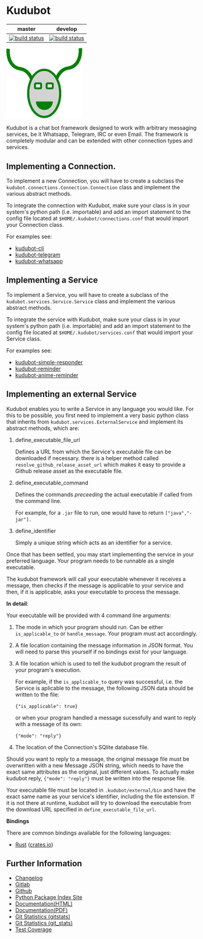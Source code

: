 # Kudubot

|master|develop|
|:----:|:-----:|
|[![build status](https://gitlab.namibsun.net/namboy94/kudubot/badges/master/build.svg)](https://gitlab.namibsun.net/namboy94/kudubot/commits/master)|[![build status](https://gitlab.namibsun.net/namboy94/kudubot/badges/develop/build.svg)](https://gitlab.namibsun.net/namboy94/kudubot/commits/develop)|

![Logo](kudubot/resources/logo/logo-readme.png)

Kudubot is a chat bot framework designed to work with arbitrary messaging
services, be it Whatsapp, Telegram, IRC or even Email. The framework is
completely modular and can be extended with other connection types
and services.

## Implementing a Connection.

To implement a new Connection, you will have to create a subclass
the ```kudubot.connections.Connection.Connection``` class and implement the
various abstract methods.

To integrate the connection with Kudubot, make sure your class is in
your system's python path (i.e. importable) and add an import statement
to the config file located at ```$HOME/.kudubot/connections.conf``` 
that would import your Connection class.

For examples see:

* [kudubot-cli](kudubot/connections/cli)
* [kudubot-telegram](kudubot/connections/telegram)
* [kudubot-whatsapp](kudubot/connections/whatsapp)

## Implementing a Service

To implement a Service, you will have to create a subclass of the
```kudubot.services.Service.Service``` class and implement the various
abstract methods.

To integrate the service with Kudubot, make sure your class is in
your system's python path (i.e. importable) and add an import statement
to the config file located at ```$HOME/.kudubot/services.conf``` 
that would import your Service class.

For examples see:

* [kudubot-simple-responder](kudubot/services/simple_responder)
* [kudubot-reminder](kudubot/services/reminder)
* [kudubot-anime-reminder](kudubot/services/anime_reminder)

## Implementing an external Service

Kudubot enables you to write a Service in any language you would like.
For this to be possible, you first need to implement a very basic python
class that inherits from `kudubot.services.ExternalService` and implement
its abstract methods, which are:

1. define_executable_file_url
    
   Defines a URL from which the Service's executable file can be downloaded
   if necessary. there is a helper method called `resolve_github_release_asset_url`
   which makes it easy to provide a Github release asset as the executable
   file.
     
2. define_executable_command

   Defines the commands *preceeding* the actual executable if called from the
   command line.
   
   For example, for a `.jar` file to run, one would have to return `["java","-jar"].`

3. define_identifier

    Simply a unique string which acts as an identifier for a service.
    

Once that has been settled, you may start implementing the service in your
preferred language. Your program needs to be runnable as a single executable.

The kudubot framework will call your executable whenever it receives a message,
then checks if the message is applicable to your service and then, if it is
applicable, asks your executable to process the message.

**In detail**:

Your executable will be provided with 4 command line arguments:

1. The mode in which your program should run. Can be either `is_applicable_to`
   or `handle_message`. Your program must act accordingly.
2. A file location containing the message information in JSON format. You will
   need to parse this yourself if no bindings exist for your language.
3. A file location which is used to tell the kudubot program the result of
   your program's execution.
   
   For example, if the `is_applicable_to` query was successful, i.e. the Service
   is aplicable to the message, the following JSON data should be written to
   the file:
   
       {"is_applicable": true}
   
   or when your program handled a message sucessfully and want to reply
   with a message of its own:
   
       {"mode": "reply"}
    
4. The location of the Connection's SQlite database file.


Should you want to reply to a message, the original message file
must be overwritten with a new Message JSON string, which needs to
have the exact same attributes as the original, just different values.
To actually make kudubot reply, `{"mode": "reply"}` must be written
into the response file.

Your executable file must be located in `.kudubot/external/bin` and
have the exact same name as your service's identifier, including the
file extension. If it is not there at runtime, kudubot will try to
download the executable from the download URL specified in
`define_executable_file_url`.

**Bindings**

There are common bindings available for the following languages:

* [Rust](kudubot/services/bindings/rust/README.md)
  ([crates.io](https://crates.io/crates/kudubot-bindings))


## Further Information

* [Changelog](https://gitlab.namibsun.net/namboy94/kudubot/raw/master/CHANGELOG)
* [Gitlab](https://gitlab.namibsun.net/namboy94/kudubot)
* [Github](https://github.com/namboy94/kudubot)
* [Python Package Index Site](https://pypi.python.org/pypi/kudubot)
* [Documentation(HTML)](https://docs.namibsun.net/html_docs/kudubot/index.html)
* [Documentation(PDF)](https://docs.namibsun.net/pdf_docs/kudubot.pdf)
* [Git Statistics (gitstats)](https://gitstats.namibsun.net/gitstats/kudubot/index.html)
* [Git Statistics (git_stats)](https://gitstats.namibsun.net/git_stats/kudubot/index.html)
* [Test Coverage](https://coverage.namibsun.net/kudubot/index.html)
